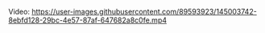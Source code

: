 Video:
https://user-images.githubusercontent.com/89593923/145003742-8ebfd128-29bc-4e57-87af-647682a8c0fe.mp4
